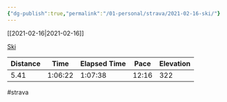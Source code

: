 ```yaml
---
{"dg-publish":true,"permalink":"/01-personal/strava/2021-02-16-ski/"}
---
```



[[2021-02-16\|2021-02-16]]

[Ski](https://www.strava.com/activities/4798886822)

| Distance | Time    | Elapsed Time | Pace  | Elevation |
| -------- | ------- | ------------ | ----- | --------- |
| 5.41     | 1:06:22 | 1:07:38      | 12:16 | 322       |




#strava
